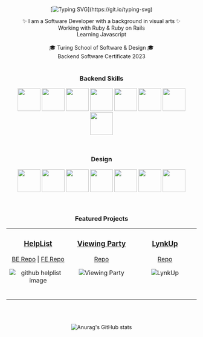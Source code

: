 
<div align="center">

[![Typing SVG](https://readme-typing-svg.demolab.com?font=Fira+Code&pause=1000&color=CA6644&center=true&vCenter=true&width=435&lines=Hi%2C+I'm+Andra!;Welcome+to+my+Github!)](https://git.io/typing-svg)


</div>

<div align="center">
✨ I am a Software Developer with a background in visual arts ✨
 <br>
  Working with Ruby & Ruby on Rails
 <br>
 Learning Javascript
 <br>
 <br>
🎓 Turing School of Software & Design 🎓
 <br>
 Backend Software Certificate 2023

 <br>
</div><br>

<h3 align="center">
Backend Skills
</h3>

<div align="center">
  
<img src="https://cdn.jsdelivr.net/gh/devicons/devicon/icons/ruby/ruby-plain-wordmark.svg" width="60" height="60"/> <img src="https://cdn.jsdelivr.net/gh/devicons/devicon/icons/rails/rails-plain-wordmark.svg" width="60" height="60" /> <img src="https://cdn.jsdelivr.net/gh/devicons/devicon/icons/rspec/rspec-original.svg" width="60" height="60"/> <img src="https://cdn.jsdelivr.net/gh/devicons/devicon/icons/postgresql/postgresql-plain-wordmark.svg"  width="60" height="60" />  <img src="https://cdn.jsdelivr.net/gh/devicons/devicon/icons/heroku/heroku-plain-wordmark.svg" width="60" height="60" /> <img src="https://cdn.jsdelivr.net/gh/devicons/devicon/icons/circleci/circleci-plain-wordmark.svg" width="60" height="60" /> <img src="https://cdn.jsdelivr.net/gh/devicons/devicon/icons/git/git-plain-wordmark.svg" width="60" height="60"/> <img src="https://cdn.jsdelivr.net/gh/devicons/devicon/icons/github/github-original-wordmark.svg" width="60" height="60"/>



</div><br>

<h3 align="center">
Design
</h3>

<div align="center">
<img src="https://cdn.jsdelivr.net/gh/devicons/devicon/icons/html5/html5-plain-wordmark.svg" width="60" height="60"/> <img src="https://cdn.jsdelivr.net/gh/devicons/devicon/icons/css3/css3-plain-wordmark.svg" width="60" height="60"/> <img src="https://cdn.jsdelivr.net/gh/devicons/devicon/icons/figma/figma-original.svg" width="60" height="60"/> <img src="https://cdn.jsdelivr.net/gh/devicons/devicon/icons/photoshop/photoshop-plain.svg" width="60" height="60"/> <img src="https://cdn.jsdelivr.net/gh/devicons/devicon/icons/illustrator/illustrator-plain.svg" width="60" height="60"/> <img src="https://cdn.jsdelivr.net/gh/devicons/devicon/icons/canva/canva-original.svg" width="60" height="60"/> <img src="https://cdn.jsdelivr.net/gh/devicons/devicon/icons/blender/blender-original.svg" width="60" height="60"/>

</div><br><br>

<h3 align="center">
Featured Projects
</h3>
<!-- 
<div>
  
  <h5>HelpList</h5>
<img width="200" alt="1" src="https://github.com/ALHelton/ALHelton/assets/116662742/b46cf826-d6cd-4c54-9f11-614321cc25ae">
[![A mushroom-head robot](/assets/images/codey.jpg 'Codey the Codecademy mascot')](https://codecademy.com)

</div><br><br>
 -->
 
 <table><tr><td valign="top" width="33%">

  
<h3 align="center">
  
[HelpList](https://helplist.herokuapp.com/)
  
</h3>
<div align="center">
  
[BE Repo](https://github.com/HelpListCrew/HelpListBE)  |  [FE Repo](https://github.com/HelpListCrew/HelpListFE)
  
![github helplist image](https://github.com/ALHelton/ALHelton/assets/116662742/791e6da2-d757-4ad9-a8f4-c81d08d7714e)

</div>
  
 <br>
<div align="center">  


</div>
</td><td valign="top" width="33%">



<h3 align="center">
  
[Viewing Party](https://viewing-party-matar-helton.herokuapp.com/)

</h3>
<div align="center">

[Repo](https://github.com/ALHelton/viewing_party_lite_7)
  
![Viewing Party](https://github.com/ALHelton/ALHelton/assets/116662742/e515ce60-1074-41d8-9579-9230841d60d8)

  
</div>
</td><td valign="top" width="33%">

  

<h3 align="center">

[LynkUp](https://lynk-up-client.vercel.app/dashboard)
  
</h3>  
<div align="center">
 
[Repo](https://github.com/LYNK-UP-APP/lynk-up-server)

![LynkUp](https://github.com/ALHelton/ALHelton/assets/116662742/fd84a252-523c-4f28-a95a-57d3e05a2f54)

</div>
</table>
<br>
 <br>
 
<div align="center">

 ![Anurag's GitHub stats](https://github-readme-stats.vercel.app/api?username=ALHelton&show_icons=true&theme=calm)

</div>
<br>
  

<!--
**ALHelton/ALHelton** is a ✨ _special_ ✨ repository because its `README.md` (this file) appears on your GitHub profile.

Here are some ideas to get you started:

- 🔭 I’m currently working on ...
- 🌱 I’m currently learning ...
- 👯 I’m looking to collaborate on ...
- 🤔 I’m looking for help with ...
- 💬 Ask me about ...
- 📫 How to reach me: ...
- 😄 Pronouns: ...
- ⚡ Fun fact: ...
-->
